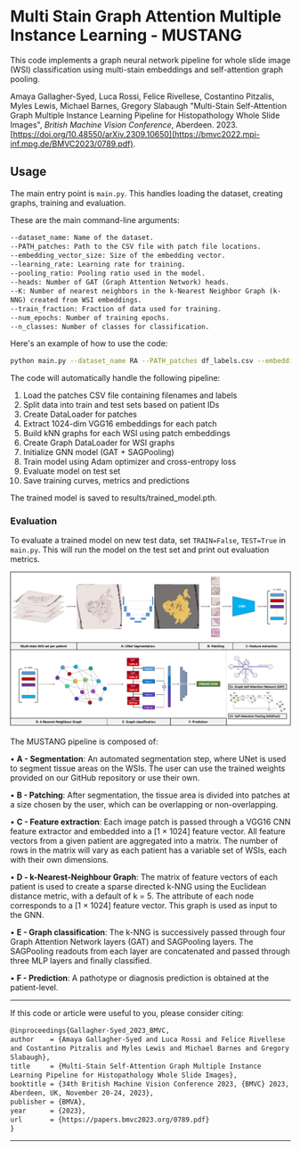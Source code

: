 # Multi Stain Graph Attention Multiple Instance Learning - MUSTANG

This code implements a graph neural network pipeline for whole slide image (WSI) classification using multi-stain embeddings and self-attention graph pooling.

Amaya Gallagher-Syed, Luca Rossi, Felice Rivellese, Costantino Pitzalis, Myles Lewis, Michael Barnes, Gregory Slabaugh "Multi-Stain Self-Attention Graph Multiple Instance Learning Pipeline for Histopathology Whole Slide Images", _British Machine Vision Conference_, Aberdeen. 2023. [https://doi.org/10.48550/arXiv.2309.10650](https://bmvc2022.mpi-inf.mpg.de/BMVC2023/0789.pdf).

## Usage

The main entry point is `main.py`. This handles loading the dataset, creating graphs, training and evaluation. 

These are the main command-line arguments:

```
--dataset_name: Name of the dataset.
--PATH_patches: Path to the CSV file with patch file locations.
--embedding_vector_size: Size of the embedding vector.
--learning_rate: Learning rate for training.
--pooling_ratio: Pooling ratio used in the model.
--heads: Number of GAT (Graph Attention Network) heads.
--K: Number of nearest neighbors in the k-Nearest Neighbor Graph (k-NNG) created from WSI embeddings.
--train_fraction: Fraction of data used for training.
--num_epochs: Number of training epochs.
--n_classes: Number of classes for classification.
```
Here's an example of how to use the code:

```bash
python main.py --dataset_name RA --PATH_patches df_labels.csv --embedding_vector_size 1024 --learning_rate 0.0001 --pooling_ratio 0.7 --heads 2 --K 5 --train_fraction 0.7 --num_epochs 30 --n_classes 2
```

The code will automatically handle the following pipeline:

1. Load the patches CSV file containing filenames and labels
2. Split data into train and test sets based on patient IDs
3. Create DataLoader for patches
4. Extract 1024-dim VGG16 embeddings for each patch
5. Build kNN graphs for each WSI using patch embeddings
6. Create Graph DataLoader for WSI graphs
7. Initialize GNN model (GAT + SAGPooling)
8. Train model using Adam optimizer and cross-entropy loss
9. Evaluate model on test set
10. Save training curves, metrics and predictions

The trained model is saved to results/trained_model.pth.

### Evaluation

To evaluate a trained model on new test data, set `TRAIN=False`, `TEST=True` in `main.py`. This will run the model on the test set and print out evaluation metrics.

<img src="model_v2.png" alt="MUSTANG pipeline">

The MUSTANG pipeline is composed of:

• <b>A - Segmentation</b>: An automated segmentation step, where UNet is used to segment tissue areas on the WSIs. The user can use the trained weights provided on our GitHub repository or use their own.

• <b>B - Patching</b>: After segmentation, the tissue area is divided into patches at a size chosen by the user, which can be overlapping or non-overlapping.

• <b>C - Feature extraction</b>: Each image patch is passed through a VGG16 CNN feature extractor and embedded into a [1 × 1024] feature vector. All feature vectors from a given patient are aggregated into a matrix. The number of rows in the matrix will vary as each patient has a variable set of WSIs, each with their own dimensions.

• <b>D - k-Nearest-Neighbour Graph</b>: The matrix of feature vectors of each patient is used to create a sparse directed k-NNG using the Euclidean distance metric, with a default of k = 5. The attribute of each node corresponds to a [1 × 1024] feature vector. This graph is used as input to the GNN.

• <b>E - Graph classification</b>: The k-NNG is successively passed through four Graph Attention Network layers (GAT) and SAGPooling layers. The SAGPooling readouts from each layer are concatenated and passed through three MLP layers and finally classified.

• <b>F - Prediction</b>: A pathotype or diagnosis prediction is obtained at the patient-level.


--------------

If this code or article were useful to you, please consider citing:

````
@inproceedings{Gallagher-Syed_2023_BMVC,
author    = {Amaya Gallagher-Syed and Luca Rossi and Felice Rivellese and Costantino Pitzalis and Myles Lewis and Michael Barnes and Gregory Slabaugh},
title     = {Multi-Stain Self-Attention Graph Multiple Instance Learning Pipeline for Histopathology Whole Slide Images},
booktitle = {34th British Machine Vision Conference 2023, {BMVC} 2023, Aberdeen, UK, November 20-24, 2023},
publisher = {BMVA},
year      = {2023},
url       = {https://papers.bmvc2023.org/0789.pdf}
}
````

--------------
